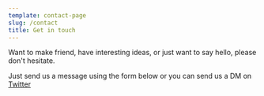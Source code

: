 ```yaml
---
template: contact-page
slug: /contact
title: Get in touch
---
```

Want to make friend, have interesting ideas, or just want to say hello, please don't hesitate.

Just send us a message using the form below or you can send us a DM on [Twitter](https://twitter.com/chinhdz97)